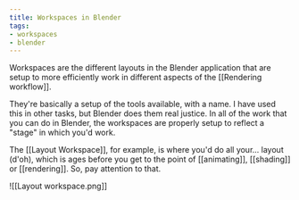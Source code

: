 ```yaml
---
title: Workspaces in Blender
tags:
- workspaces
- blender
---
```


Workspaces are the different layouts in the Blender application that are setup to more efficiently work in different aspects of the [[Rendering workflow]].

They're basically a setup of the tools available, with a name. I have used this in other tasks, but Blender does them real justice. In all of the work that you can do in Blender, the workspaces are properly setup to reflect a "stage" in which you'd work.

The [[Layout Workspace]], for example, is where you'd do all your... layout (d'oh), which is ages before you get to the point of [[animating]], [[shading]] or [[rendering]]. So, pay attention to that.

![[Layout workspace.png]]